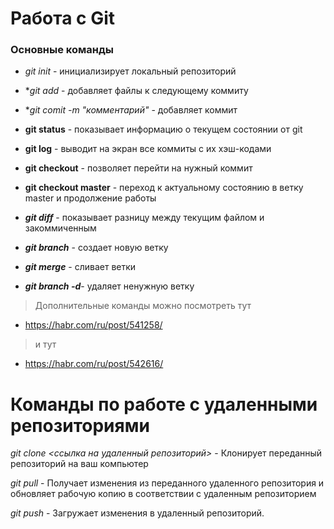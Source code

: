 # Работа с Git

### Основные команды
 * *git init* - инициализирует локальный репозиторий

* **git add* - добавляет файлы к следующему коммиту

* **git comit -m "комментарий"* - добавляет коммит

* __git status__ - показывает информацию о текущем состоянии от git

* __git log__ - выводит на экран все коммиты с их хэш-кодами

* __git checkout__ - позволяет перейти на нужный коммит 

* **git checkout master** - переход к актуальному состоянию в ветку master и продолжение работы

* ___git diff___ - показывает разницу между текущим файлом и закоммиченным

* ***git branch*** - создает новую ветку

* ***git merge*** - сливает ветки

* ***git branch -d***- удаляет ненужную ветку

>Дополнительные команды можно посмотреть тут 

- https://habr.com/ru/post/541258/
>и тут

- https://habr.com/ru/post/542616/ 

# Команды по работе с удаленными репозиториями

*git clone <ссылка на удаленный репозиторий>*  - Клонирует переданный репозиторий на ваш компьютер

*git pull* - Получает изменения из переданного удаленного репозитория и обновляет рабочую копию в соответствии с удаленным репозиторием

*git push* - Загружает изменения в удаленный репозиторий.